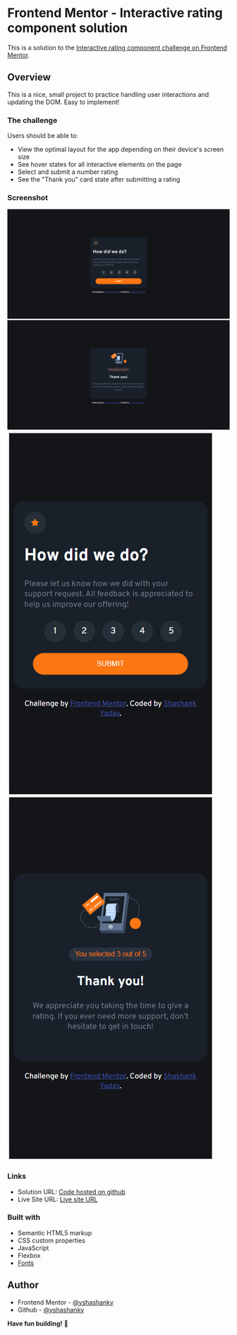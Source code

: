 # Frontend Mentor - Interactive rating component solution

This is a solution to the [Interactive rating component challenge on Frontend Mentor](https://www.frontendmentor.io/challenges/interactive-rating-component-koxpeBUmI).

## Overview

This is a nice, small project to practice handling user interactions and updating the DOM. Easy to implement!

### The challenge

Users should be able to:

- View the optimal layout for the app depending on their device's screen size
- See hover states for all interactive elements on the page
- Select and submit a number rating
- See the "Thank you" card state after submitting a rating

### Screenshot

![](./images/deployed1.png)
![](./images/deployed2.png)
![](./images/deployed3.png)
![](./images/deployed4.png)

### Links

- Solution URL: [Code hosted on github](https://github.com/yshashanky/interactive-rating-component-main)
- Live Site URL: [Live site URL](https://interactive-rating-component-yshashanky.netlify.app/)

### Built with

- Semantic HTML5 markup
- CSS custom properties
- JavaScript
- Flexbox
- [Fonts](https://fonts.google.com/specimen/Overpass)

## Author

- Frontend Mentor - [@yshashanky](https://www.frontendmentor.io/profile/yshashanky)
- Github - [@yshashanky](https://github.com/yshashanky)

**Have fun building!** 🚀
